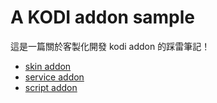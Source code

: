 # A KODI addon sample
這是一篇關於客製化開發 kodi addon 的踩雷筆記！

- [skin addon](https://github.com/IH-Wang/kodiaddonsample/tree/master/skin.kodisample)
- [service addon](https://github.com/IH-Wang/kodiaddonsample/tree/master/service.kodisample)
- [script addon](https://github.com/IH-Wang/kodiaddonsample/tree/master/script.kodisample)
